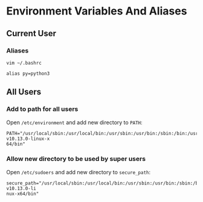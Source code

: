 # Environment Variables And Aliases

## Current User

### Aliases
```
vim ~/.bashrc
```
```
alias py=python3
```

## All Users

### Add to path for all users
Open `/etc/environment` and add new directory to ```PATH```:

```
PATH="/usr/local/sbin:/usr/local/bin:/usr/sbin:/usr/bin:/sbin:/bin:/usr/games:/usr/local/games:/opt/node-v10.13.0-linux-x
64/bin"
```

### Allow new directory to be used by super users
Open `/etc/sudoers` and add new directory to ```secure_path```:
```
secure_path="/usr/local/sbin:/usr/local/bin:/usr/sbin:/usr/bin:/sbin:/bin:/snap/bin:/opt/node-v10.13.0-li
nux-x64/bin"
```